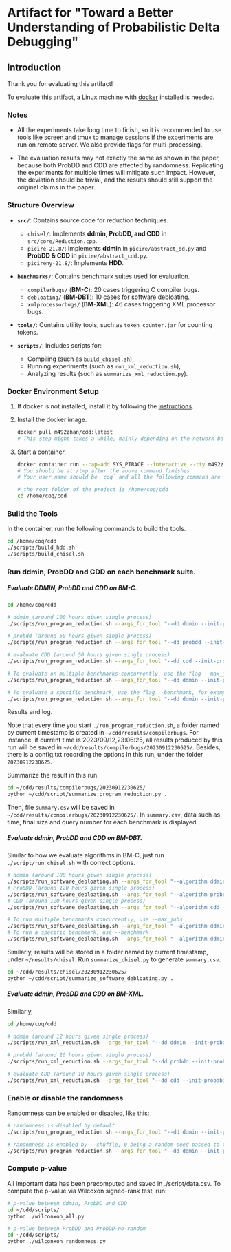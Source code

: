 # Artifact for "Toward a Better Understanding of Probabilistic Delta Debugging"

## Introduction

Thank you for evaluating this artifact!

To evaluate this artifact, a Linux machine with [docker](https://docs.docker.com/get-docker/) installed is needed.

### Notes

- All the experiments take long time to finish, so it is recommended to use tools like screen and tmux to manage sessions if the experiments are run on remote server. We also provide flags for multi-processing.

- The evaluation results may not exactly the same as shown in the paper, because both ProbDD and CDD are affected by randomness. Replicating the experiments for multiple times will mitigate such impact. However, the deviation should be trivial, and the results should still support the original claims in the paper.

### Structure Overview
- **`src/`**: Contains source code for reduction techniques.
  - `chisel/`: Implements **ddmin, ProbDD, and CDD** in `src/core/Reduction.cpp`.
  - `picire-21.8/`: Implements **ddmin** in `picire/abstract_dd.py` and **ProbDD & CDD** in `picire/abstract_cdd.py`.
  - `picireny-21.8/`: Implements **HDD**.

- **`benchmarks/`**: Contains benchmark suites used for evaluation.
  - `compilerbugs/` (**BM-C**): 20 cases triggering C compiler bugs.
  - `debloating/` (**BM-DBT**): 10 cases for software debloating.
  - `xmlprocessorbugs/` (**BM-XML**): 46 cases triggering XML processor bugs.

- **`tools/`**: Contains utility tools, such as `token_counter.jar` for counting tokens.

- **`scripts/`**: Includes scripts for:
  - Compiling (such as `build_chisel.sh`),
  - Running experiments (such as `run_xml_reduction.sh`),
  - Analyzing results (such as `summarize_xml_reduction.py`).


### Docker Environment Setup

1. If docker is not installed, install it by following the [instructions](https://docs.docker.com/get-docker/).
2. Install the docker image.

   ```bash
   docker pull m492zhan/cdd:latest
   # This step might takes a while, mainly depending on the network bandwidth. It also takes up much disk space (nearly 80GB)
   ```

3. Start a container.

   ```bash
   docker container run --cap-add SYS_PTRACE --interactive --tty m492zhan/cdd:latest /bin/bash
   # You should be at /tmp after the above command finishes
   # Your user name should be `coq` and all the following command are executed in docker

   # the root folder of the project is /home/coq/cdd
   cd /home/coq/cdd
   ```

### Build the Tools

In the container, run the following commands to build the tools.

```bash
cd /home/coq/cdd
./scripts/build_hdd.sh
./scripts/build_chisel.sh
```

### Run ddmin, ProbDD and CDD on each benchmark suite.

##### Evaluate DDMIN, ProbDD and CDD on BM-C.

   ```bash
   cd /home/coq/cdd

   # ddmin (around 100 hours given single process)
   ./scripts/run_program_reduction.sh --args_for_tool "--dd ddmin --init-probability 0.1"

   # probdd (around 50 hours given single process)
   ./scripts/run_program_reduction.sh --args_for_tool "--dd probdd --init-probability 0.1"

   # evaluate CDD (around 50 hours given single process)
   ./scripts/run_program_reduction.sh --args_for_tool "--dd cdd --init-probability 0.1"

   # To evaluate on multiple benchmarks concurrently, use the flag --max_jobs, for example:
   ./scripts/run_program_reduction.sh --args_for_tool "--dd ddmin --init-probability 0.1" --max_jobs "8"

   # To evaluate a specific benchmark, use the flag --benchmark, for example:
   ./scripts/run_program_reduction.sh --args_for_tool "--dd ddmin --init-probability 0.1" --benchmark "clang-22382"
   ```

Results and log.

   Note that every time you start `./run_program_reduction.sh`, a folder named by current timestamp is created in
   `~/cdd/results/compilerbugs`.
   For instance, if current time is 2023/09/12,23:06:25, all results produced by this run will be saved in `~/cdd/results/compilerbugs/20230912230625/`. Besides, there is a config.txt recording the options in this run, under the folder `20230912230625`.

   Summarize the result in this run.

   ```bash
   cd ~/cdd/results/compilerbugs/20230912230625/
   python ~/cdd/script/summarize_program_reduction.py .
   ```

   Then, file `summary.csv` will be saved in `~/cdd/results/compilerbugs/20230912230625/`.
   In `summary.csv`, data such as time, final size and query number for each benchmark is displayed.

##### Evaluate ddmin, ProbDD and CDD on BM-DBT.

   Similar to how we evaluate algorithms in BM-C, just run `./script/run_chisel.sh` with correct options.

   ```bash
   # ddmin (around 180 hours given single process)
   ./scripts/run_software_debloating.sh --args_for_tool "--algorithm ddmin --init_probability 0.1"
   # ProbDD (around 120 hours given single process)
   ./scripts/run_software_debloating.sh --args_for_tool "--algorithm probdd --init_probability 0.1"
   # CDD (around 120 hours given single process)
   ./scripts/run_software_debloating.sh --args_for_tool "--algorithm cdd --init_probability 0.1"

   # To run multiple benchmarks concurrently, use --max_jobs
   ./scripts/run_software_debloating.sh --args_for_tool "--algorithm ddmin --init_probability 0.1" --max_jobs "8"
   # To run a specific benchmark, use --benchmark
   ./scripts/run_software_debloating.sh --args_for_tool "--algorithm ddmin --init_probability 0.1" --benchmark "mkdir-5.2.1"
   ```

   Similarly, results will be stored in a folder named by current timestamp, under `~/results/chisel`. Run `summarize_chisel.py` to generate `summary.csv`.

   ```bash
   cd ~/cdd/results/chisel/20230912230625/
   python ~/cdd/script/summarize_software_debloating.py .
   ```
   
##### Evaluate ddmin, ProbDD and CDD on BM-XML.

   Similarly, 
   
   ```bash
   cd /home/coq/cdd

   # ddmin (around 12 hours given single process)
   ./scripts/run_xml_reduction.sh --args_for_tool "--dd ddmin --init-probability 0.0025"

   # probdd (around 10 hours given single process)
   ./scripts/run_xml_reduction.sh --args_for_tool "--dd probdd --init-probability 0.0025"

   # evaluate CDD (around 10 hours given single process)
   ./scripts/run_xml_reduction.sh --args_for_tool "--dd cdd --init-probability 0.0025"

   ```

### Enable or disable the randomness
Randomness can be enabled or disabled, like this:

   ```bash
   # randomness is disabled by default
   ./scripts/run_program_reduction.sh --args_for_tool "--dd ddmin --init-probability 0.1"

   # randomness is enabled by --shuffle, 0 being a random seed passed to the random library.
   ./scripts/run_program_reduction.sh --args_for_tool "--dd ddmin --init-probability 0.1 --shuffle 0"
   ```

### Compute p-value
All important data has been precomputed and saved in ./script/data.csv. To compute the p-value via Wilcoxon signed-rank test, run:

   ```bash
   # p-value between ddmin, ProbDD and CDD
   cd ~/cdd/scripts/
   python ./wilconxon_all.py

   # p-value between ProbDD and ProbDD-no-random
   cd ~/cdd/scripts/
   python ./wilconxon_randomness.py
   ```
